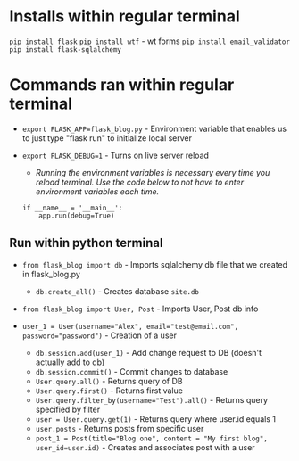 # Installs within regular terminal
`pip install flask`
`pip install wtf` - wt forms
`pip install email_validator`
`pip install flask-sqlalchemy`

# Commands ran within regular terminal
- `export FLASK_APP=flask_blog.py` - Environment variable that enables us to just type "flask run" to initialize local server

- `export FLASK_DEBUG=1` - Turns on live server reload
    - *Running the environment variables is necessary every time you reload terminal. Use the code below to not have to enter environment variables each time.*
    ```
    if __name__ = '__main__': 
        app.run(debug=True)
    ```

## Run within python terminal
- `from flask_blog import db` - Imports sqlalchemy db file that we created in flask_blog.py
    - `db.create_all()` - Creates database `site.db`

- `from flask_blog import User, Post` - Imports User, Post db info

- `user_1 = User(username="Alex", email="test@email.com", password="password")` - Creation of a user
    - `db.session.add(user_1)` - Add change request to DB (doesn't actually add to db)
    - `db.session.commit()` - Commit changes to database
    - `User.query.all()` - Returns query of DB
    - `User.query.first()` - Returns first value
    - `User.query.filter_by(username="Test").all()` - Returns query specified by filter
    - `user = User.query.get(1)` - Returns query where user.id equals 1
    - `user.posts` - Returns posts from specific user
    - `post_1 = Post(title="Blog one", content = "My first blog", user_id=user.id)` - Creates and associates post with a user
